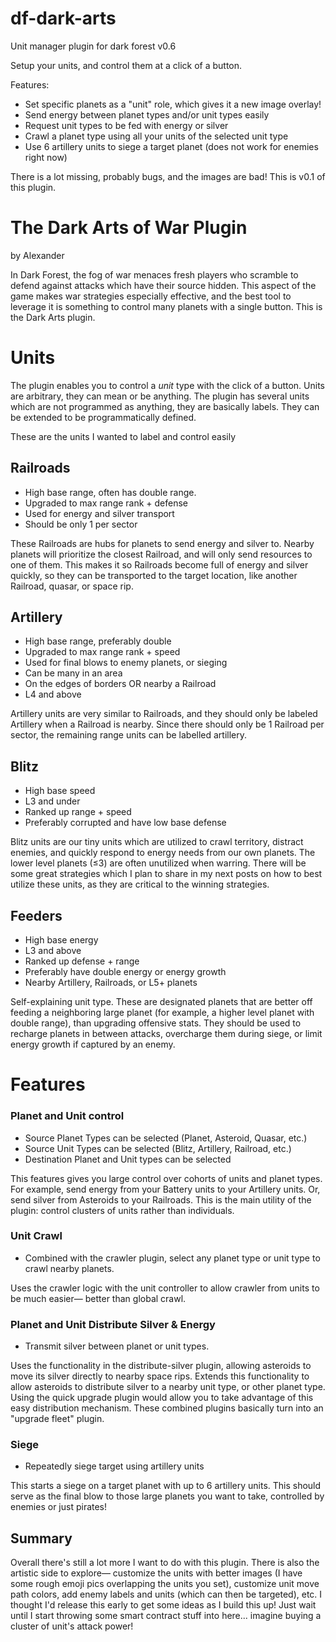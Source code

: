 # df-dark-arts
Unit manager plugin for dark forest v0.6

Setup your units, and control them at a click of a button.

Features:
- Set specific planets as a "unit" role, which gives it a new image overlay!
- Send energy between planet types and/or unit types easily
- Request unit types to be fed with energy or silver
- Crawl a planet type using all your units of the selected unit type
- Use 6 artillery units to siege a target planet (does not work for enemies right now)


There is a lot missing, probably bugs, and the images are bad! This is v0.1 of this plugin.

# The Dark Arts of War Plugin

by Alexander

In Dark Forest, the fog of war menaces fresh players who scramble to defend against attacks which  have their source hidden. This aspect of the game makes war strategies especially effective, and the best tool to leverage it is something to control many planets with a single button. This is the Dark Arts plugin. 

# Units

The plugin enables  you to control a *unit* type with the click of a button. Units are arbitrary, they can mean or be anything. The plugin has several units which are not programmed as anything, they are basically labels. They can be extended to be programmatically defined.

These are the units I wanted to label and control easily

## Railroads

- High base range, often has double range.
- Upgraded to max range rank + defense
- Used for energy and silver transport
- Should be only 1 per sector

These Railroads are hubs for planets to send energy and silver to. Nearby planets will prioritize the closest Railroad, and will only send resources to one of them. This makes it so Railroads become full of energy and silver quickly, so they can be transported to the target location, like another Railroad, quasar, or space rip.

## Artillery

- High base range, preferably double
- Upgraded to max range rank + speed
- Used for final blows to enemy planets, or sieging
- Can be many in an area
- On the edges of borders OR nearby a Railroad
- L4 and above

Artillery units are very similar to Railroads, and they should only be labeled Artillery when a Railroad is nearby. Since there should only be 1 Railroad per sector, the remaining range units can be labelled artillery.

## Blitz

- High base speed
- L3 and under
- Ranked up range + speed
- Preferably corrupted and have low base defense

Blitz units are our tiny units which are utilized to crawl territory, distract enemies, and quickly respond to energy needs from our own planets. The lower level planets (≤3) are often unutilized when warring. There will be some great strategies which I plan to share in my next posts on how to best utilize these units, as they are critical to the winning strategies. 

## Feeders

- High base energy
- L3 and above
- Ranked up defense + range
- Preferably have double energy or energy growth
- Nearby Artillery, Railroads, or L5+ planets

Self-explaining unit type. These are designated planets that are better off feeding a neighboring large planet (for example, a higher level planet with double range), than upgrading offensive stats. They should be used to recharge planets in between attacks, overcharge them during siege, or limit energy growth if captured by an enemy.

# Features

### Planet and Unit control

- Source Planet Types can be selected (Planet, Asteroid, Quasar, etc.)
- Source Unit Types can be selected (Blitz, Artillery, Railroad, etc.)
- Destination Planet and Unit types can be selected

This features gives you large control over cohorts of units and planet types. For example, send energy from your Battery units to your Artillery units. Or, send silver from Asteroids to your Railroads. This is the main utility of the plugin: control clusters of units rather than individuals.

### Unit Crawl

- Combined with the crawler plugin, select any planet type or unit type to crawl nearby planets.

Uses the crawler logic with the unit controller to allow crawler from units to be much easier— better than global crawl.

### Planet and Unit Distribute Silver & Energy

- Transmit silver between planet or unit types.

Uses the functionality in the distribute-silver plugin, allowing asteroids to move its silver directly to nearby space rips. Extends this functionality to allow asteroids to distribute silver to a nearby unit type, or other planet type. Using the quick upgrade plugin would allow you to take advantage of this easy distribution mechanism. These combined plugins basically turn into an "upgrade fleet" plugin. 

### Siege

- Repeatedly siege target using artillery units

This starts a siege on a target planet with up to 6 artillery units. This should serve as the final blow to those large planets you want to take, controlled by enemies or just pirates!

## Summary

Overall there's still a lot more I want to do with this plugin. There is also the artistic side to explore— customize the units with better images (I have some rough emoji pics overlapping the units you set), customize unit move path colors, add enemy labels and units (which can then be targeted), etc. I thought I'd release this early to get some ideas as I build this up! Just wait until I start throwing some smart contract stuff into here... imagine buying a cluster of unit's attack power!